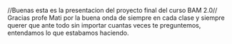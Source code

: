 //Buenas esta es la presentacion del proyecto final del curso BAM 2.0//
Gracias profe Mati por la buena onda de siempre en cada clase y siempre querer que ante todo sin importar cuantas veces te preguntemos, entendamos lo que estabamos haciendo.